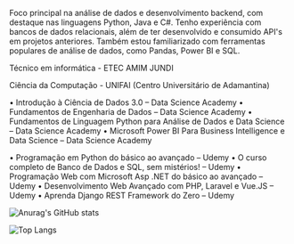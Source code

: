 Foco principal na análise de dados e desenvolvimento backend, com destaque nas linguagens Python, Java e C#. Tenho experiência com bancos de dados relacionais, além de ter desenvolvido e consumido API's em projetos anteriores. Também estou familiarizado com ferramentas populares de análise de dados, como Pandas, Power BI e SQL.	 

Técnico em informática - ETEC AMIM JUNDI 

Ciência da Computação - UNIFAI (Centro Universitário de Adamantina) 

•	Introdução à Ciência de Dados 3.0 – Data Science Academy
•	Fundamentos de Engenharia de Dados – Data Science Academy
•	Fundamentos de Linguagem Python para Análise de Dados e Data Science – Data Science Academy 
•	Microsoft Power BI Para Business Intelligence e Data Science – Data Science Academy

•	Programação em Python do básico ao avançado – Udemy 
•	O curso completo de Banco de Dados e SQL, sem mistérios! – Udemy 
•	Programação Web com Microsoft Asp .NET do básico ao avançado – Udemy
•	Desenvolvimento Web Avançado com PHP, Laravel e Vue.JS – Udemy
•	Aprenda Django REST Framework do Zero – Udemy


![Anurag's GitHub stats](https://github-readme-stats.vercel.app/api?username=JiqueGR&show_icons=true&theme=radical)

![Top Langs](https://github-readme-stats.vercel.app/api/top-langs/?username=JiqueGR&layout=compact)
